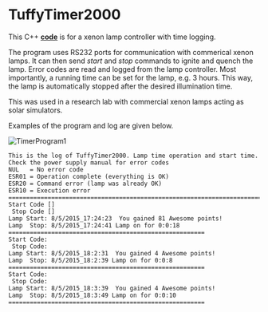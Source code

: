 # TuffyTimer2000
This C++ [**code**](main.cpp) is for a xenon lamp controller with time logging.

The program uses RS232 ports for communication with commerical xenon lamps. It can then send _start_ and _stop_ commands to ignite and quench the lamp. Error codes are read and logged from the lamp controller. Most importantly, a running time can be set for the lamp, e.g. 3 hours. This way, the lamp is automatically stopped after the desired illumination time.

This was used in a research lab with commercial xenon lamps acting as solar simulators. 

Examples of the program and log are given below.

![TimerProgram1](https://github.com/OscarBrownbread/TuffyTimer2000/assets/26405187/002f5679-5b1a-4012-a148-72be65c479c2)


```
This is the log of TuffyTimer2000. Lamp time operation and start time.
Check the power supply manual for error codes
NUL	  = No error code
ESR01 = Operation complete (everything is OK)
ESR20 = Command error (lamp was already OK)
ESR10 = Execution error
===================================================================================
Start Code []
 Stop Code [] 
Lamp Start: 8/5/2015_17:24:23  You gained 81 Awesome points! 
Lamp  Stop: 8/5/2015_17:24:41 Lamp on for 0:0:18 
======================================================= 
Start Code: 
 Stop Code:
Lamp Start: 8/5/2015_18:2:31  You gained 4 Awesome points! 
Lamp  Stop: 8/5/2015_18:2:39 Lamp on for 0:0:8 
======================================================= 
Start Code: 
 Stop Code:
Lamp Start: 8/5/2015_18:3:39  You gained 4 Awesome points! 
Lamp  Stop: 8/5/2015_18:3:49 Lamp on for 0:0:10 
======================================================= 
```
